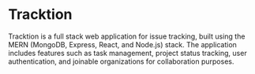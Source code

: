 # Tracktion
Tracktion is a full stack web application for issue tracking, built using the MERN (MongoDB, Express, React, and Node.js) stack. The application includes features such as task management, project status tracking, user authentication, and joinable organizations for collaboration purposes.
